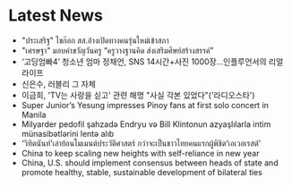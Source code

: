 # Latest News
-  "ประเสริฐ" ไขก๊อก สส.อ้างเปิดทางคนรุ่นใหม่เข้าสภา
-  "เศรษฐา" มอบคำขวัญวันครู “ครูวางฐานคิด ส่งเสริมศิษย์สร้างสรรค์”
-  ‘고딩엄빠4’ 청소년 엄마 정채언, SNS 14시간+사진 1000장…인플루언서의 리얼 라이프
-  신은수, 러블리 그 자체
-  이금희, 'TV는 사랑을 싣고' 관련 해명 "사실 각본 있었다"('라디오스타')
-  Super Junior’s Yesung impresses Pinoy fans at first solo concert in Manila
-  Milyarder pedofil şahzadə Endryu və Bill Klintonun azyaşlılarla intim münasibətlərini lentə alıb
-  ‘วิทิตนันท์’เล่าย้อนโมเมนต์ประวัติศาสตร์ กว่าจะเป็นชาวไทยคนแรกผู้พิชิต‘เอเวอเรสต์’
-  China to keep scaling new heights with self-reliance in new year
-  China, U.S. should implement consensus between heads of state and promote healthy, stable, sustainable development of bilateral ties
